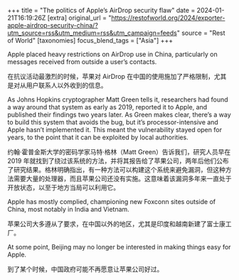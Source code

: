 +++
title = "The politics of Apple’s AirDrop security flaw"
date = 2024-01-21T16:19:26Z
[extra]
original_url = "https://restofworld.org/2024/exporter-apple-airdrop-security-china/?utm_source=rss&utm_medium=rss&utm_campaign=feeds"
source = "Rest of World"
[taxonomies]
focus_blend_tags = ["Asia"]
+++

Apple placed heavy restrictions on AirDrop use in China, particularly on messages received from outside a user’s contacts.

在抗议活动最激烈的时候，苹果对 AirDrop 在中国的使用施加了严格限制，尤其是对从用户联系人以外收到的信息。

As Johns Hopkins cryptographer Matt Green tells it, researchers had found a way around that system as early as 2019, reported it to Apple, and published their findings two years later. As Green makes clear, there’s a way to build this system that avoids the bug, but it’s processor-intensive and Apple hasn’t implemented it. This meant the vulnerability stayed open for years, to the point that it can be exploited by local authorities.

约翰·霍普金斯大学的密码学家马特·格林（Matt Green）告诉我们，研究人员早在 2019 年就找到了绕过该系统的方法，并将其报告给了苹果公司，两年后他们公布了研究结果。格林明确指出，有一种方法可以构建这个系统来避免漏洞，但这种方法需要大量的处理器，而且苹果公司还没有实施。这意味着该漏洞多年来一直处于开放状态，以至于地方当局可以利用它。

Apple has mostly complied, championing new Foxconn sites outside of China, most notably in India and Vietnam.

苹果公司大多遵从了要求，在中国以外的地区，尤其是印度和越南新建了富士康工厂。

At some point, Beijing may no longer be interested in making things easy for Apple.

到了某个时候，中国政府可能不再愿意让苹果公司好过。
